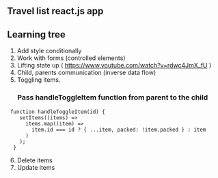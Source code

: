<!-- @format -->

## Travel list react.js app

## Learning tree

1. Add style conditionally
2. Work with forms (controlled elements)
3. Lifting state up ( https://www.youtube.com/watch?v=rdwc4JmX_fU )
4. Child, parents communication (inverse data flow)
5. Toggling items.
   ### Pass handleToggleItem function from parent to the child

```
 function handleToggleItem(id) {
    setItems((items) =>
      items.map((item) =>
        item.id === id ? { ...item, packed: !item.packed } : item
      )
    );
  }
```

6. Delete items
7. Update items
